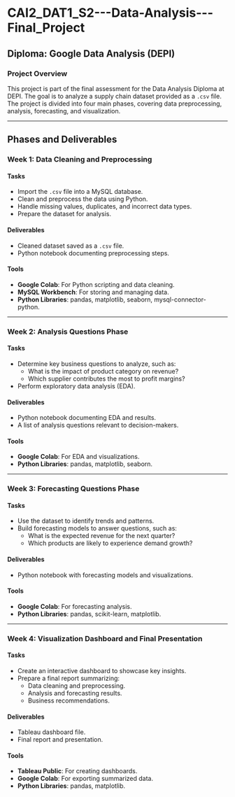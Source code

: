# CAI2_DAT1_S2---Data-Analysis---Final_Project

## Diploma: Google Data Analysis (DEPI)

### **Project Overview**
This project is part of the final assessment for the Data Analysis Diploma at DEPI. The goal is to analyze a supply chain dataset provided as a `.csv` file. The project is divided into four main phases, covering data preprocessing, analysis, forecasting, and visualization.

---

## **Phases and Deliverables**

### **Week 1: Data Cleaning and Preprocessing**
#### **Tasks**
- Import the `.csv` file into a MySQL database.
- Clean and preprocess the data using Python.
- Handle missing values, duplicates, and incorrect data types.
- Prepare the dataset for analysis.

#### **Deliverables**
- Cleaned dataset saved as a `.csv` file.
- Python notebook documenting preprocessing steps.

#### **Tools**
- **Google Colab**: For Python scripting and data cleaning.
- **MySQL Workbench**: For storing and managing data.
- **Python Libraries**: pandas, matplotlib, seaborn, mysql-connector-python.

---

### **Week 2: Analysis Questions Phase**
#### **Tasks**
- Determine key business questions to analyze, such as:
  - What is the impact of product category on revenue?
  - Which supplier contributes the most to profit margins?
- Perform exploratory data analysis (EDA).

#### **Deliverables**
- Python notebook documenting EDA and results.
- A list of analysis questions relevant to decision-makers.

#### **Tools**
- **Google Colab**: For EDA and visualizations.
- **Python Libraries**: pandas, matplotlib, seaborn.

---

### **Week 3: Forecasting Questions Phase**
#### **Tasks**
- Use the dataset to identify trends and patterns.
- Build forecasting models to answer questions, such as:
  - What is the expected revenue for the next quarter?
  - Which products are likely to experience demand growth?

#### **Deliverables**
- Python notebook with forecasting models and visualizations.

#### **Tools**
- **Google Colab**: For forecasting analysis.
- **Python Libraries**: pandas, scikit-learn, matplotlib.

---

### **Week 4: Visualization Dashboard and Final Presentation**
#### **Tasks**
- Create an interactive dashboard to showcase key insights.
- Prepare a final report summarizing:
  - Data cleaning and preprocessing.
  - Analysis and forecasting results.
  - Business recommendations.

#### **Deliverables**
- Tableau dashboard file.
- Final report and presentation.

#### **Tools**
- **Tableau Public**: For creating dashboards.
- **Google Colab**: For exporting summarized data.
- **Python Libraries**: pandas, matplotlib.
